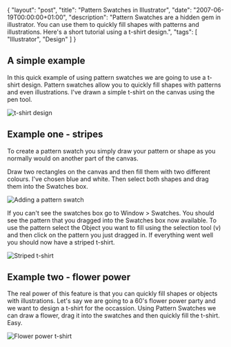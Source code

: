 {
  "layout": "post",
  "title": "Pattern Swatches in Illustrator",
  "date": "2007-06-19T00:00:00+01:00",
  "description": "Pattern Swatches are a hidden gem in illustrator. You can use them to quickly fill shapes with patterns and illustrations. Here's a short tutorial using a t-shirt design.",
  "tags": [
    "Illustrator",
    "Design"
  ]
}

## A simple example

In this quick example of using pattern swatches we are going to use a t-shirt design. Pattern swatches allow you to quickly fill shapes with patterns and even illustrations. I've drawn a simple t-shirt on the canvas using the pen tool. 

![t-shirt design][1] 

## Example one - stripes

To create a pattern swatch you simply draw your pattern or shape as you normally would on another part of the canvas. 

Draw two rectangles on the canvas and then fill them with two different colours. I've chosen blue and white. Then select both shapes and drag them into the Swatches box.

![Adding a pattern swatch][2] 

If you can't see the swatches box go to Window > Swatches. You should see the pattern that you dragged into the Swatches box now available. To use the pattern select the Object you want to fill using the selection tool (v) and then click on the pattern you just dragged in. If everything went well you should now have a striped t-shirt.

![Striped t-shirt][3] 

## Example two - flower power

The real power of this feature is that you can quickly fill shapes or objects with illustrations. Let's say we are going to a 60's flower power party and we want to design a t-shirt for the occassion. Using Pattern Swatches we can draw a flower, drag it into the swatches and then quickly fill the t-shirt. Easy.

![Flower power t-shirt][4]

 [1]: http://shapeshed.com/images/articles/t-shirt_one.png 
 [2]: http://shapeshed.com/images/articles/add_pattern_swatch.jpg 
 [3]: http://shapeshed.com/images/articles/t_shirt_two.png 
 [4]: http://shapeshed.com/images/articles/t_shirt_three.png 
